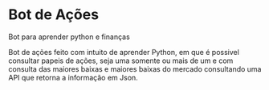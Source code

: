 # Bot de Ações
Bot para aprender python e finanças


Bot de ações feito com intuito de aprender Python, em que é possivel consultar papeis de ações, seja uma somente ou mais de um e com consulta das maiores baixas e maiores baixas do mercado consultando uma API que retorna a informação em Json.
